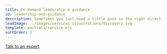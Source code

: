 ```yaml
---
title: On-demand leadership & guidance
id: leadership-and-guidance
description: Sometimes you just need a little push in the right direction. Our senior staff can help with that. From product roadmapping sessions to full technical architecture, we’ve got someone that can help you make that next leap forward.
leadImage: ../images/services-illustrations/discovery.svg
template: partials/service.ejs
sortOrder: 3
---
```


<a class="button--default" href="../contact#experts">Talk to an expert</a>